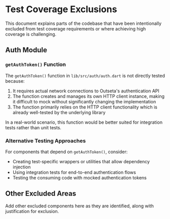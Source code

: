 # Test Coverage Exclusions

This document explains parts of the codebase that have been intentionally excluded from test coverage requirements or where achieving high coverage is challenging.

## Auth Module

### `getAuthToken()` Function

The `getAuthToken()` function in `lib/src/auth/auth.dart` is not directly tested because:

1. It requires actual network connections to Outseta's authentication API
2. The function creates and manages its own HTTP client instance, making it difficult to mock without significantly changing the implementation
3. The function primarily relies on the HTTP client functionality which is already well-tested by the underlying library

In a real-world scenario, this function would be better suited for integration tests rather than unit tests.

### Alternative Testing Approaches

For components that depend on `getAuthToken()`, consider:

- Creating test-specific wrappers or utilities that allow dependency injection
- Using integration tests for end-to-end authentication flows
- Testing the consuming code with mocked authentication tokens

## Other Excluded Areas

Add other excluded components here as they are identified, along with justification for exclusion.